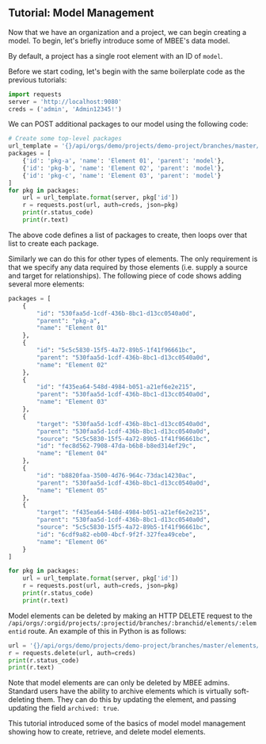 ## Tutorial: Model Management

Now that we have an organization and a project, we can begin creating a model.
To begin, let's briefly introduce some of MBEE's data model. 

By default, a project has a single root element with an ID of `model`.

Before we start coding, let's begin with the same boilerplate code as the 
previous tutorials:

```python
import requests
server = 'http://localhost:9080'
creds = ('admin', 'Admin12345!')
```

We can POST additional packages to our model using the following code:

```python
# Create some top-level packages
url_template = '{}/api/orgs/demo/projects/demo-project/branches/master/elements/{}'
packages = [
    {'id': 'pkg-a', 'name': 'Element 01', 'parent': 'model'},
    {'id': 'pkg-b', 'name': 'Element 02', 'parent': 'model'},
    {'id': 'pkg-c', 'name': 'Element 03', 'parent': 'model'}
]
for pkg in packages:
    url = url_template.format(server, pkg['id'])
    r = requests.post(url, auth=creds, json=pkg)
    print(r.status_code)
    print(r.text)
```

The above code defines a list of packages to create, then loops over that list
to create each package.

Similarly we can do this for other types of elements. The only requirement is
that we specify any data required by those elements (i.e. supply a source and
target for relationships). The following piece of code shows adding several more
elements:

```python
packages = [
    {
        "id": "530faa5d-1cdf-436b-8bc1-d13cc0540a0d", 
        "parent": "pkg-a", 
        "name": "Element 01"
    }, 
    {
        "id": "5c5c5830-15f5-4a72-89b5-1f41f96661bc", 
        "parent": "530faa5d-1cdf-436b-8bc1-d13cc0540a0d", 
        "name": "Element 02"
    }, 
    {
        "id": "f435ea64-548d-4984-b051-a21ef6e2e215", 
        "parent": "530faa5d-1cdf-436b-8bc1-d13cc0540a0d", 
        "name": "Element 03"
    }, 
    {
        "target": "530faa5d-1cdf-436b-8bc1-d13cc0540a0d", 
        "parent": "530faa5d-1cdf-436b-8bc1-d13cc0540a0d", 
        "source": "5c5c5830-15f5-4a72-89b5-1f41f96661bc",  
        "id": "fec8d562-7908-47da-b6b8-b8ed314ef29c", 
        "name": "Element 04"
    }, 
    {
        "id": "b8820faa-3500-4d76-964c-73dac14230ac", 
        "parent": "530faa5d-1cdf-436b-8bc1-d13cc0540a0d", 
        "name": "Element 05"
    }, 
    {
        "target": "f435ea64-548d-4984-b051-a21ef6e2e215", 
        "parent": "530faa5d-1cdf-436b-8bc1-d13cc0540a0d", 
        "source": "5c5c5830-15f5-4a72-89b5-1f41f96661bc", 
        "id": "6cdf9a82-eb00-4bcf-9f2f-327fea49cebe", 
        "name": "Element 06"
    }
]

for pkg in packages:
    url = url_template.format(server, pkg['id'])
    r = requests.post(url, auth=creds, json=pkg)
    print(r.status_code)
    print(r.text)
```

Model elements can be deleted by making an HTTP DELETE request to the 
`/api/orgs/:orgid/projects/:projectid/branches/:branchid/elements/:elementid` route. An example of
this in Python is as follows:

```python
url = '{}/api/orgs/demo/projects/demo-project/branches/master/elements/pkg-a'.format(server);
r = requests.delete(url, auth=creds)
print(r.status_code)
print(r.text)
```

Note that model elements are can only be deleted by MBEE admins. Standard users
have the ability to archive elements which is virtually soft-deleting them. They
can do this by updating the element, and passing updating the field 
`archived: true`.

This tutorial introduced some of the basics of model model management showing 
how to create, retrieve, and delete model elements. 
